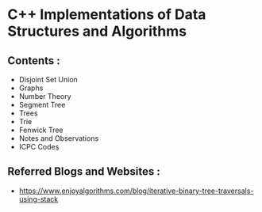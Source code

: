 

# C++ Implementations of Data Structures and Algorithms


## Contents :
  - Disjoint Set Union
  - Graphs
  - Number Theory
  - Segment Tree
  - Trees
  - Trie
  - Fenwick Tree
  - Notes and Observations
  - ICPC Codes


## Referred Blogs and Websites :

- https://www.enjoyalgorithms.com/blog/iterative-binary-tree-traversals-using-stack

